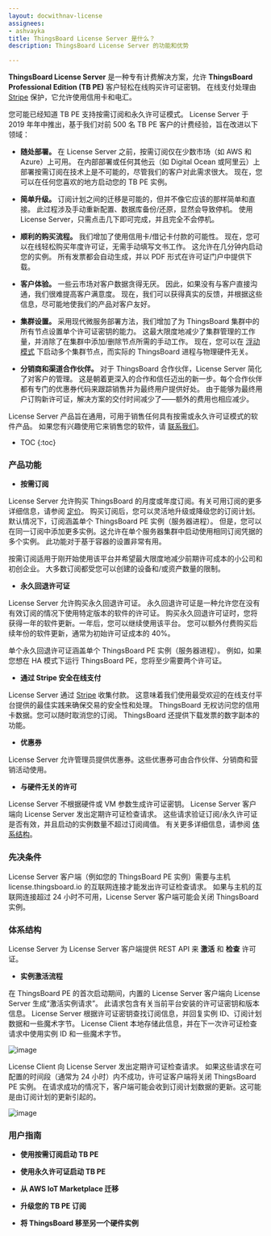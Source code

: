 ```yaml
---
layout: docwithnav-license
assignees:
- ashvayka
title: ThingsBoard License Server 是什么？
description: ThingsBoard License Server 的功能和优势

---
```



**ThingsBoard License Server** 是一种专有计费解决方案，允许 **ThingsBoard Professional Edition (TB PE)** 客户轻松在线购买许可证密钥。
在线支付处理由 [Stripe](https://stripe.com/) 保护，它允许使用信用卡和电汇。


您可能已经知道 TB PE 支持按需订阅和永久许可证模式。
License Server 于 2019 年年中推出，基于我们对前 500 名 TB PE 客户的计费经验，旨在改进以下领域：

- **随处部署。** 在 License Server 之前，按需订阅仅在少数市场（如 AWS 和 Azure）上可用。
在内部部署或任何其他云（如 Digital Ocean 或阿里云）上部署按需订阅在技术上是不可能的，尽管我们的客户对此需求很大。
现在，您可以在任何您喜欢的地方启动您的 TB PE 实例。

- **简单升级。** 订阅计划之间的迁移是可能的，但并不像它应该的那样简单和直接。
此过程涉及手动重新配置、数据库备份/还原，显然会导致停机。
使用 License Server，只需点击几下即可完成，并且完全不会停机。

- **顺利的购买流程。** 我们增加了使用信用卡/借记卡付款的可能性。
现在，您可以在线轻松购买年度许可证，无需手动填写文书工作。
这允许在几分钟内启动您的实例。
所有发票都会自动生成，并以 PDF 形式在许可证门户中提供下载。

- **客户体验。** 一些云市场对客户数据贪得无厌。
因此，如果没有与客户直接沟通，我们很难提高客户满意度。
现在，我们可以获得真实的反馈，并根据这些信息，尽可能地使我们的产品对客户友好。

- **集群设置。** 采用现代微服务部署方法，我们增加了为 ThingsBoard 集群中的所有节点设置单个许可证密钥的能力。
这最大限度地减少了集群管理的工作量，并消除了在集群中添加/删除节点所需的手动工作。
现在，您可以在 [浮动模式](https://en.wikipedia.org/wiki/Floating_licensing) 下启动多个集群节点，而实际的 ThingsBoard 进程与物理硬件无关。

- **分销商和渠道合作伙伴。** 对于 ThingsBoard 合作伙伴，License Server 简化了对客户的管理。
这是朝着更深入的合作和信任迈出的新一步。每个合作伙伴都有专门的优惠券代码来跟踪销售并为最终用户提供好处。
由于能够为最终用户订购新许可证，解决方案的交付时间减少了——额外的费用也相应减少。

License Server 产品旨在通用，可用于销售任何具有按需或永久许可证模式的软件产品。
如果您有兴趣使用它来销售您的软件，请 [联系我们](/docs/contact-us/)。

* TOC
{:toc}

### 产品功能

- **按需订阅**

License Server 允许购买 ThingsBoard 的月度或年度订阅。有关可用订阅的更多详细信息，请参阅 [定价](/pricing/)。
购买订阅后，您可以灵活地升级或降级您的订阅计划。默认情况下，订阅涵盖单个 ThingsBoard PE 实例（服务器进程）。
但是，您可以在同一订阅中添加更多实例。这允许在单个服务器集群中启动使用相同订阅凭据的多个实例。
此功能对于基于容器的设置非常有用。

按需订阅适用于刚开始使用该平台并希望最大限度地减少前期许可成本的小公司和初创企业。
大多数订阅都受您可以创建的设备和/或资产数量的限制。

- **永久回退许可证**

License Server 允许购买永久回退许可证。
永久回退许可证是一种允许您在没有有效订阅的情况下使用特定版本的软件的许可证。
购买永久回退许可证时，您将获得一年的软件更新。一年后，您可以继续使用该平台。
您可以额外付费购买后续年份的软件更新，通常为初始许可证成本的 40%。

单个永久回退许可证涵盖单个 ThingsBoard PE 实例（服务器进程）。
例如，如果您想在 HA 模式下运行 ThingsBoard PE，您将至少需要两个许可证。

- **通过 Stripe 安全在线支付**

License Server 通过 [Stripe](https://stripe.com/) 收集付款。
这意味着我们使用最受欢迎的在线支付平台提供的最佳实践来确保交易的安全性和处理。
ThingsBoard 无权访问您的信用卡数据。您可以随时取消您的订阅。
ThingsBoard 还提供下载发票的数字副本的功能。

- **优惠券**

License Server 允许管理员提供优惠券。这些优惠券可由合作伙伴、分销商和营销活动使用。

- **与硬件无关的许可**

License Server 不根据硬件或 VM 参数生成许可证密钥。
License Server 客户端向 License Server 发出定期许可证检查请求。
这些请求验证订阅/永久许可证是否有效，并且启动的实例数量不超过订阅阈值。
有关更多详细信息，请参阅 [体系结构](#体系结构)。

### 先决条件

License Server 客户端（例如您的 ThingsBoard PE 实例）需要与主机 license.thingsboard.io 的互联网连接才能发出许可证检查请求。
如果与主机的互联网连接超过 24 小时不可用，License Server 客户端可能会关闭 ThingsBoard 实例。

### 体系结构

License Server 为 License Server 客户端提供 REST API 来 **激活** 和 **检查** 许可证。

- **实例激活流程**

在 ThingsBoard PE 的首次启动期间，内置的 License Server 客户端向 License Server 生成“激活实例请求”。
此请求包含有关当前平台安装的许可证密钥和版本信息。
License Server 根据许可证密钥查找订阅信息，并回复实例 ID、订阅计划数据和一些魔术字节。
License Client 本地存储此信息，并在下一次许可证检查请求中使用实例 ID 和一些魔术字节。

![image](/images/license/license-activation.gif)

License Client 向 License Server 发出定期许可证检查请求。
如果这些请求在可配置的时间段（通常为 24 小时）内不成功，许可证客户端将关闭 ThingsBoard PE 实例。
在请求成功的情况下，客户端可能会收到订阅计划数据的更新。这可能是由订阅计划的更新引起的。

![image](/images/license/license-check.gif)

### 用户指南

- **使用按需订阅启动 TB PE**

- **使用永久许可证启动 TB PE**

- **从 AWS IoT Marketplace 迁移**

- **升级您的 TB PE 订阅**

- **将 ThingsBoard 移至另一个硬件实例**
